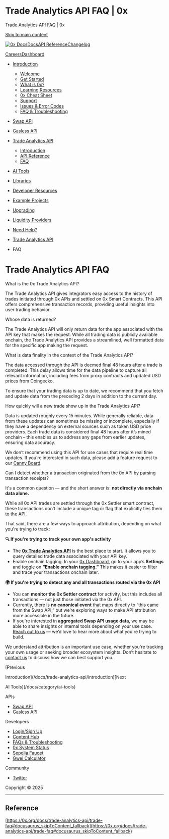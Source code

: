 # Trade Analytics API FAQ | 0x

Trade Analytics API FAQ | 0x




[Skip to main content](#docusaurus_skipToContent_fallback)

[![0x Docs](/docs/img/0x-logo.png)](/docs/)[Docs](/docs/introduction/welcome)[API Reference](/docs/api)[Changelog](/docs/changelog/)

[Careers](https://0x.org/careers#open-positions)[Dashboard](https://dashboard.0x.org/)

* [Introduction](/docs/category/introduction)

  + [Welcome](/docs/introduction/welcome)
  + [Get Started](/docs/introduction/getting-started)
  + [What is 0x?](/docs/introduction/introduction-to-0x)
  + [Learning Resources](/docs/introduction/guides)
  + [0x Cheat Sheet](/docs/introduction/0x-cheat-sheet)
  + [Support](/docs/introduction/community)
  + [Issues & Error Codes](/docs/introduction/api-issues)
  + [FAQ & Troubleshooting](/docs/developer-resources/faqs-and-troubleshooting)
* [Swap API](/docs/category/swap-api)
* [Gasless API](/docs/category/gasless-api)
* [Trade Analytics API](/docs/category/trade-analytics-api)

  + [Introduction](/docs/trade-analytics-api/introduction)
  + [API Reference](https://0x.org/docs/api#tag/Trade-Analytics)
  + [FAQ](/docs/trade-analytics-api/trade-faq)
* [AI Tools](/docs/category/ai-tools)
* [Libraries](/docs/category/libraries)
* [Developer Resources](/docs/category/developer-resources)
* [Example Projects](https://github.com/0xProject/0x-examples)
* [Upgrading](/docs/upgrading)
* [Liquidity Providers](/docs/category/liquidity-providers)
* [Need Help?](/docs/category/need-help)

* [Trade Analytics API](/docs/category/trade-analytics-api)
* FAQ

# Trade Analytics API FAQ

What is the 0x Trade Analytics API?

The Trade Analytics API gives integrators easy access to the history of trades initiated through 0x APIs and settled on 0x Smart Contracts. This API offers comprehensive transaction records, providing useful insights into user trading behavior.

Whose data is returned?

The Trade Analytics API will only return data for the app associated with the API key that makes the request. While all trading data is publicly available onchain, the Trade Analytics API provides a streamlined, well formatted data for the specific app making the request.

What is data finality in the context of the Trade Analytics API?

The data accessed through the API is deemed final 48 hours after a trade is completed. This delay allows time for the data pipeline to capture all relevant information, including fees from proxy contracts and updated USD prices from Coingecko.

To ensure that your trading data is up to date, we recommend that you fetch and update data from the preceding 2 days in addition to the current day.

How quickly will a new trade show up in the Trade Analytics API?

Data is updated roughly every 15 minutes. While generally reliable, data from these updates can sometimes be missing or incomplete, especially if they have a dependency on external sources such as token USD price providers. Each trade data is considered final 48 hours after it’s mined onchain – this enables us to address any gaps from earlier updates, ensuring data accuracy.

We don’t recommend using this API for use cases that require real time updates. If you’re interested in such data, please add a feature request to our [Canny Board](https://0x.canny.io/request-features).

Can I detect whether a transaction originated from the 0x API by parsing transaction receipts?

It's a common question — and the short answer is: **not directly via onchain data alone.**

While all 0x API trades are settled through the 0x Settler smart contract, these transactions don’t include a unique tag or flag that explicitly ties them to the API.

That said, there are a few ways to approach attribution, depending on what you're trying to track:

**🔍 If you're trying to track your own app's activity**

* The **[0x Trade Analytics API](/docs/trade-analytics-api/introduction)** is the best place to start. It allows you to query detailed trade data associated with your API key.
* Enable onchain tagging. In your [0x Dashboard](https://dashboard.0x.org/), go to your app’s **Settings** and toggle on **“Enable onchain tagging.”** This makes it easier to filter and trace your transactions onchain later.

**🌍 If you're trying to detect any and all transactions routed via the 0x API**

* You can **monitor the 0x Settler contract** for activity, but this includes all transactions — not just those initiated via the 0x API.
* Currently, there is **no canonical event** that maps directly to “this came from the Swap API,” but we’re exploring ways to make API attribution more accessible in the future.
* If you're interested in **aggregated Swap API usage data**, we may be able to share insights or internal tools depending on your use case. [Reach out to us](/docs/introduction/community#contact-support) — we’d love to hear more about what you're trying to build.

We understand attribution is an important use case, whether you're tracking your own usage or seeking broader ecosystem insights. Don’t hesitate to [contact us](/docs/trade-analytics-api/introduction/community#contact-support) to discuss how we can best support you.

[Previous

Introduction](/docs/trade-analytics-api/introduction)[Next

AI Tools](/docs/category/ai-tools)

APIs

* [Swap API](/docs/category/swap-api)
* [Gasless API](/docs/category/gasless-api)

Developers

* [Login/Sign Up](https://dashboard.0x.org/)
* [Content Hub](https://www.0x.org/content-hub)
* [FAQs & Troubleshooting](/docs/developer-resources/faqs-and-troubleshooting)
* [0x System Status](https://status.0x.org/)
* [Sepolia Faucet](https://sepoliafaucet.com/)
* [Gwei Calculator](https://www.alchemy.com/gwei-calculator)

Community

* [Twitter](https://twitter.com/0xproject)

Copyright © 2025

---

## Reference
[https://0x.org/docs/trade-analytics-api/trade-faq#docusaurus_skipToContent_fallback](https://0x.org/docs/trade-analytics-api/trade-faq#docusaurus_skipToContent_fallback)
